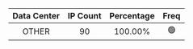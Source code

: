 | Data Center | IP Count | Percentage | Freq |
|:------------:|:--------:|:-----------:|:-----:|
| OTHER | 90 | 100.00% | 🟢 |